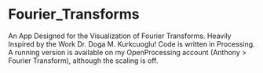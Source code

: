 # Fourier_Transforms
An App Designed for the Visualization of Fourier Transforms.
Heavily Inspired by the Work Dr. Doga M. Kurkcuoglu!
Code is written in Processing.
A running version is available on my OpenProcessing account (Anthony > Fourier Transform), although the scaling is off. 
